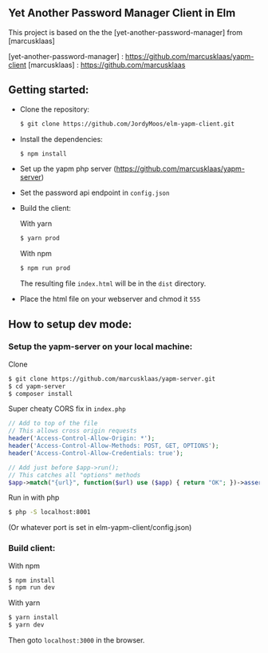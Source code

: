 Yet Another Password Manager Client in Elm
------------------------------------------

This project is based on the the [yet-another-password-manager] from [marcusklaas]

[yet-another-password-manager] : https://github.com/marcusklaas/yapm-client
[marcusklaas] : https://github.com/marcusklaas

## Getting started:

- Clone the repository:
  ```sh
  $ git clone https://github.com/JordyMoos/elm-yapm-client.git
  ```
- Install the dependencies:
  ```sh
  $ npm install
  ```
- Set up the yapm php server (https://github.com/marcusklaas/yapm-server)
- Set the password api endpoint in `config.json`
- Build the client:

  With yarn

  ```sh
  $ yarn prod
  ```

  With npm

  ```sh
  $ npm run prod
  ```

  The resulting file `index.html` will be in the `dist` directory.
- Place the html file on your webserver and chmod it `555`

## How to setup dev mode:

### Setup the yapm-server on your local machine:

Clone
```sh
$ git clone https://github.com/marcusklaas/yapm-server.git
$ cd yapm-server
$ composer install
```

Super cheaty CORS fix in `index.php`
```php
// Add to top of the file
// This allows cross origin requests
header('Access-Control-Allow-Origin: *');
header('Access-Control-Allow-Methods: POST, GET, OPTIONS');
header('Access-Control-Allow-Credentials: true');

// Add just before $app->run();
// This catches all "options" methods
$app->match("{url}", function($url) use ($app) { return "OK"; })->assert('url', '.*')->method("OPTIONS");
```

Run in with php
```sh
$ php -S localhost:8001
```
(Or whatever port is set in elm-yapm-client/config.json)

### Build client:

With npm

```sh
$ npm install
$ npm run dev
```

With yarn
```sh
$ yarn install
$ yarn dev
 ```

Then goto `localhost:3000` in the browser.
